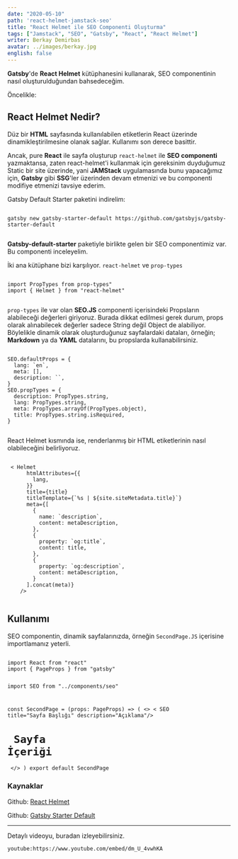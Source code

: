 ```yaml
---
date: "2020-05-10"
path: 'react-helmet-jamstack-seo'
title: "React Helmet ile SEO Componenti Oluşturma"
tags: ["Jamstack", "SEO", "Gatsby", "React", "React Helmet"]
writer: Berkay Demirbas
avatar: ../images/berkay.jpg
english: false
---
```


**Gatsby**'de **React Helmet** kütüphanesini kullanarak, SEO componentinin nasıl oluşturulduğundan bahsedeceğim. 

Öncelikle:
## React Helmet Nedir? 

Düz bir **HTML** sayfasında kullanılabilen etiketlerin React üzerinde dinamikleştirilmesine olanak sağlar. Kullanımı son derece basittir.

Ancak, pure **React** ile sayfa oluşturup `react-helmet` ile **SEO componenti** yazmaktansa, zaten react-helmet'i kullanmak için gereksinim duyduğumuz Static bir site üzerinde, yani **JAMStack** uygulamasında bunu yapacağımız için, **Gatsby** gibi **SSG**'ler üzerinden devam etmenizi ve bu componenti modifiye etmenizi tavsiye ederim.

Gatsby Default Starter paketini indirelim:

 <deckgo-highlight-code>
    <code slot="code">
gatsby new gatsby-starter-default https://github.com/gatsbyjs/gatsby-starter-default
    </code>
</deckgo-highlight-code>


**Gatsby-default-starter** paketiyle birlikte gelen bir SEO componentimiz var. Bu componenti inceleyelim.

İki ana kütüphane bizi karşılıyor. `react-helmet` ve `prop-types`

 <deckgo-highlight-code>
    <code slot="code">
import PropTypes from prop-types"
import { Helmet } from "react-helmet"
    </code>
</deckgo-highlight-code>

`prop-types` ile var olan **SEO.JS** componenti içerisindeki Propsların alabileceği değerleri giriyoruz. Burada dikkat edilmesi gerek durum, props olarak alınabilecek değerler sadece String değil Object de alabiliyor. Böylelikle dinamik olarak oluşturduğunuz sayfalardaki dataları, örneğin; **Markdown** ya da **YAML** datalarını, bu propslarda kullanabilirsiniz.

 <deckgo-highlight-code>
    <code slot="code">
SEO.defaultProps = {
  lang: `en`,
  meta: [],
  description: ``,
}
SEO.propTypes = {
  description: PropTypes.string,
  lang: PropTypes.string,
  meta: PropTypes.arrayOf(PropTypes.object),
  title: PropTypes.string.isRequired,
}
    </code>
</deckgo-highlight-code>



React Helmet kısmında ise, renderlanmış bir HTML etiketlerinin nasıl olabileceğini belirliyoruz.

 <deckgo-highlight-code highlight-lines="9,10">
    <code slot="code">
 < Helmet
      htmlAttributes={{
        lang,
      }}
      title={title}
      titleTemplate={`%s | ${site.siteMetadata.title}`}
      meta={[
        {
          name: `description`,
          content: metaDescription,
        },
        {
          property: `og:title`,
          content: title,
        },
        {
          property: `og:description`,
          content: metaDescription,
        }
      ].concat(meta)}
    />
    </code>
</deckgo-highlight-code>


## Kullanımı 

SEO componentin, dinamik sayfalarınızda, örneğin `SecondPage.JS` içerisine importlamanız yeterli.

 <deckgo-highlight-code highlight-lines="1,2, 6,6">
    <code slot="code">
import React from "react"
import { PageProps } from "gatsby"

import SEO from "../components/seo"

const SecondPage = (props: PageProps) => (
  <>
    < SEO  title="Sayfa Başlığı"  description="Açıklama"/>
    <h1> Sayfa İçeriği</h1>
  </>
)
export default SecondPage
    </code>
</deckgo-highlight-code>


### Kaynaklar

Github: <a href='https://github.com/nfl/react-helmet' rel="noopener noreferrer" target='_blank'>React Helmet</a>

Github: <a href='https://github.com/gatsbyjs/gatsby-starter-default'>Gatsby Starter Default</a>

--- 

Detaylı videoyu, buradan izleyebilirsiniz. 

`youtube:https://www.youtube.com/embed/dm_U_4vwhKA`

